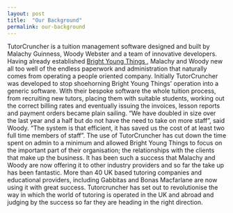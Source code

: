 ```yaml
---
layout: post
title:  "Our Background"
permalink: our-background
---
```

TutorCruncher is a tuition management software designed and built by Malachy
Guinness, Woody Webster and a team of innovative developers. Having already
established [ Bright Young Things ](http://www.brightyoungthings.co.uk/) ,
Malachy and Woody new all too well of the endless paperwork and administration
that naturally comes from operating a people oriented company. Initially
TutorCruncher was developed to stop shoehorning Bright Young Things' operation
into a generic software. With their bespoke software the whole tuition
process, from recruiting new tutors, placing them with suitable students,
working out the correct billing rates and eventually issuing the invoices,
lesson reports and payment orders became plain sailing. “We have doubled in
size over the last year and a half but do not have the need to take on more
staff”, said Woody. “The system is that efficient, it has saved us the cost of
at least two full time members of staff”. The use of TutorCruncher has cut
down the time spent on admin to a minimum and allowed Bright Young Things to
focus on the important part of their organisation; the relationships with the
clients that make up the business. It has been such a success that Malachy and
Woody are now offering it to other industry providers and so far the take up
has been fantastic. More than 40 UK based tutoring companies and educational
providers, including Gabbitas and Bonas Macfarlane are now using it with great
success. Tutorcruncher has set out to revolutionise the way in which the world
of tutoring is operated in the UK and abroad and judging by the success so far
they are heading in the right direction.
